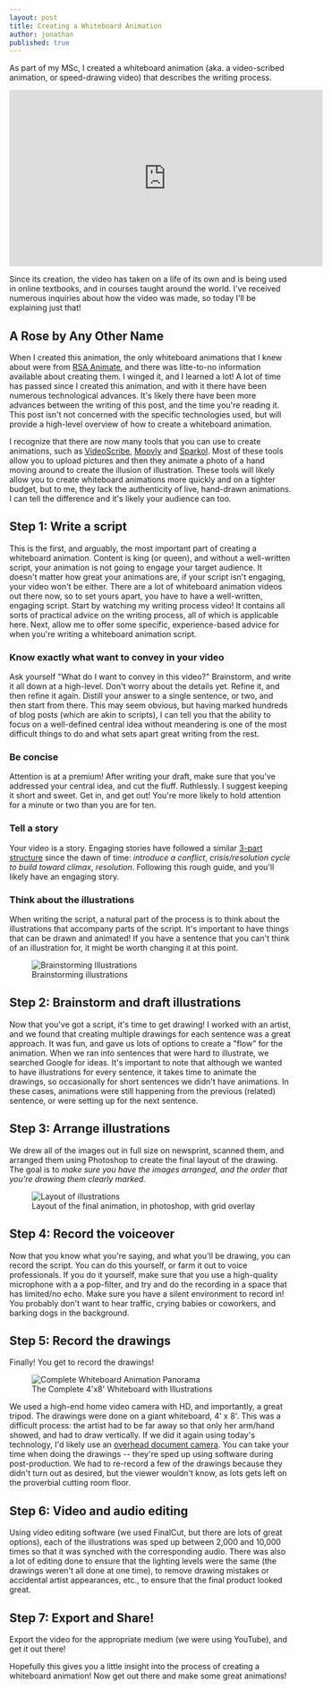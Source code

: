 ```yaml
---
layout: post
title: Creating a Whiteboard Animation
author: jonathan
published: true
---
```


As part of my MSc, I created a whiteboard animation (aka. a video-scribed animation, or speed-drawing video) that describes the writing process.  
<div class="embed-responsive embed-responsive-16by9">
  <iframe class="embed-responsive-item" src="https://www.youtube.com/embed/V1pnpL8295E?rel=0" width="560" height="315" frameborder="0"></iframe>
</div>

Since its creation, the video has taken on a life of its own and is being used in online textbooks, and in courses taught around the world.  I've received numerous inquiries about how the video was made, so today I'll be explaining just that!  

## A Rose by Any Other Name
When I created this animation, the only whiteboard animations that I knew about were from [RSA Animate](https://www.thersa.org/discover/videos/rsa-animate), and there was litte-to-no information available about creating them.  I winged it, and I learned a lot! A lot of time has passed since I created this animation, and with it there have been numerous technological advances.  It's likely there have been more advances between the writing of this post, and the time you're reading it. This post isn't not concerned with the specific technologies used, but will provide a high-level overview of how to create a whiteboard animation.

I recognize that there are now many tools that you can use to create animations, such as [VideoScribe](http://www.videoscribe.co/), [Moovly](https://www.moovly.com/) and [Sparkol](http://www.sparkol.com/).  Most of these tools allow you to upload pictures and then they animate a photo of a hand moving around to create the illusion of illustration.  These tools will likely allow you to create whiteboard animations more quickly and on a tighter budget, but to me, they lack the authenticity of live, hand-drawn animations.  I can tell the difference and it's likely your audience can too.

## Step 1: Write a script
This is the first, and arguably, the most important part of creating a whiteboard animation.  Content is king (or queen), and without a well-written script, your animation is not going to engage your target audience.  It doesn't matter how great your animations are, if your script isn't engaging, your video won't be either.  There are a lot of whiteboard animation videos out there now, so to set yours apart, you have to have a well-written, engaging script.  Start by watching my writing process video!  It contains all sorts of practical advice on the writing process, all of which is applicable here.  Next, allow me to offer some specific, experience-based advice for when you're writing a whiteboard animation script.

### Know exactly what want to convey in your video
Ask yourself "What do I want to convey in this video?"  Brainstorm, and write it all down at a high-level.  Don't worry about the details yet.  Refine it, and then refine it again.  Distill your answer to a single sentence, or two, and then start from there. This may seem obvious, but having marked hundreds of blog posts (which are akin to scripts), I can tell you that the ability to focus on a well-defined central idea without meandering is one of the most difficult things to do and what sets apart great writing from the rest.

### Be concise
Attention is at a premium! After writing your draft, make sure that you've addressed your central idea, and cut the fluff.  Ruthlessly. I suggest keeping it short and sweet.  Get in, and get out!  You're more likely to hold attention for a minute or two than you are for ten.

### Tell a story
Your video is a story. Engaging stories have followed a similar [3-part structure](http://www.musik-therapie.at/PederHill/Structure&Plot.htm) since the dawn of time: *introduce a conflict*, *crisis/resolution cycle to build toward climax*, *resolution*.  Following this rough guide, and you'll likely have an engaging story.

### Think about the illustrations
When writing the script, a natural part of the process is to think about the illustrations that accompany parts of the script.  It's important to have things that can be drawn and animated!  If you have a sentence that you can't think of an illustration for, it might be worth changing it at this point.

<figure class="figure">
  <img src="{{ site.baseurl }}/images/whiteboard_brainstorm.png" class="img-responsive" alt="Brainstorming Illustrations" />
  <figcaption class="figure-caption">Brainstorming illustrations</figcaption>
</figure>

## Step 2: Brainstorm and draft illustrations
Now that you've got a script, it's time to get drawing!  I worked with an artist, and we found that creating multiple drawings for each sentence was a great approach.  It was fun, and gave us lots of options to create a "flow" for the animation.  When we ran into sentences that were hard to illustrate, we searched Google for ideas.  It's important to note that although we wanted to have illustrations for every sentence, it takes time to animate the drawings, so occasionally for short sentences we didn't have animations.  In these cases, animations were still happening from the previous (related) sentence, or were setting up for the next sentence.

## Step 3: Arrange illustrations
We drew all of the images out in full size on newsprint, scanned them, and arranged them using Photoshop to create the final layout of the drawing.  The goal is to *make sure you have the images arranged, and the order that you're drawing them clearly marked.*

<figure class="figure">
  <img src="{{ site.baseurl }}/images/whiteboard_layout.png" class="img-responsive" alt="Layout of illustrations" />
  <figcaption class="figure-caption">Layout of the final animation, in photoshop, with grid overlay</figcaption>
</figure>

## Step 4: Record the voiceover
Now that you know what you're saying, and what you'll be drawing, you can record the script.  You can do this yourself, or farm it out to voice professionals.  If you do it yourself, make sure that you use a high-quality microphone with a a pop-filter, and try and do the recording in a space that has limited/no echo.  Make sure you have a silent environment to record in!  You probably don't want to hear traffic, crying babies or coworkers, and barking dogs in the background.

## Step 5: Record the drawings
Finally!  You get to record the drawings!  

<figure class="figure">
  <img src="{{ site.baseurl }}/images/whiteboard_panorama.jpeg" class="img-responsive" alt="Complete Whiteboard Animation Panorama" />
  <figcaption class="figure-caption">The Complete 4'x8' Whiteboard with Illustrations</figcaption>
</figure>

We used a high-end home video camera with HD, and importantly, a great tripod.  The drawings were done on a giant whiteboard, 4' x 8'.  This was a difficult process: the artist had to be far away so that only her arm/hand showed, and had to draw vertically.  If we did it again using today's technology, I'd likely use an [overhead document camera](https://www.amazon.ca/s/ref=nb_sb_noss?url=search-alias%3Daps&field-keywords=HD+USB+Document+Camera&rh=i%3Aaps%2Ck%3AHD+USB+Document+Camera).  You can take your time when doing the drawings -- they're sped up using software during post-production.  We had to re-record a few of the drawings because they didn't turn out as desired, but the viewer wouldn't know, as lots gets left on the proverbial cutting room floor.  

## Step 6: Video and audio editing
Using video editing software (we used FinalCut, but there are lots of great options), each of the illustrations was sped up between 2,000 and 10,000 times so that it was synched with the corresponding audio.  There was also a lot of editing done to ensure that the lighting levels were the same (the drawings weren't all done at one time), to remove drawing mistakes or accidental artist appearances, etc., to ensure that the final product looked great.  

## Step 7: Export and Share!
Export the video for the appropriate medium (we were using YouTube), and get it out there!

Hopefully this gives you a little insight into the process of creating a whiteboard animation!  Now get out there and make some great animations!
